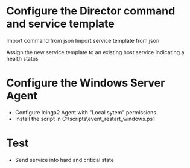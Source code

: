 # Configure the Director command and service template

Import command from json
Import service template from json


Assign the new service template to an existing host service indicating a health status

# Configure the Windows Server Agent

- Configure Icinga2 Agent with "Local sytem" permissions
- Install the script in C:\scripts\event_restart_windows.ps1

# Test
- Send service into hard and critical state
